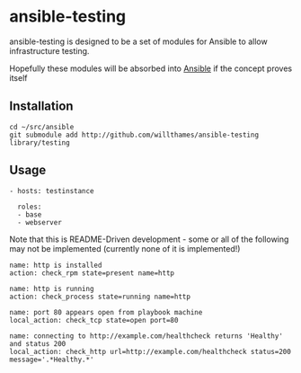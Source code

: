 ansible-testing
===============

ansible-testing is designed to be a set of modules for Ansible to allow 
infrastructure testing. 

Hopefully these modules will be absorbed into [Ansible](http://github.com/ansible/ansible)
if the concept proves itself

## Installation

```
cd ~/src/ansible
git submodule add http://github.com/willthames/ansible-testing library/testing
```

## Usage
```
- hosts: testinstance

  roles:
  - base
  - webserver
```

Note that this is README-Driven development - some or all of the following may not be 
implemented (currently none of it is implemented!)

```
name: http is installed
action: check_rpm state=present name=http

name: http is running
action: check_process state=running name=http

name: port 80 appears open from playbook machine
local_action: check_tcp state=open port=80

name: connecting to http://example.com/healthcheck returns 'Healthy' and status 200
local_action: check_http url=http://example.com/healthcheck status=200 message='.*Healthy.*'
```
